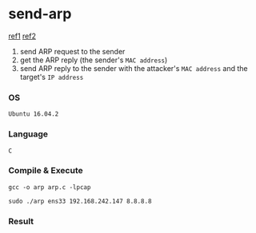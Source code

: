 # send-arp
[ref1](http://www.binarytides.com/c-program-to-get-ip-address-from-interface-name-on-linux/)
[ref2](http://www.programming-pcap.aldabaknocking.com/code/arpsniffer.c)

1. send ARP request to the sender
2. get the ARP reply (the sender's `MAC address`)
3. send ARP reply to the sender with the attacker's `MAC address` and the target's `IP address`

### OS
```
Ubuntu 16.04.2
```

### Language
```
C
```

### Compile & Execute
```
gcc -o arp arp.c -lpcap
```
```
sudo ./arp ens33 192.168.242.147 8.8.8.8
```

### Result

